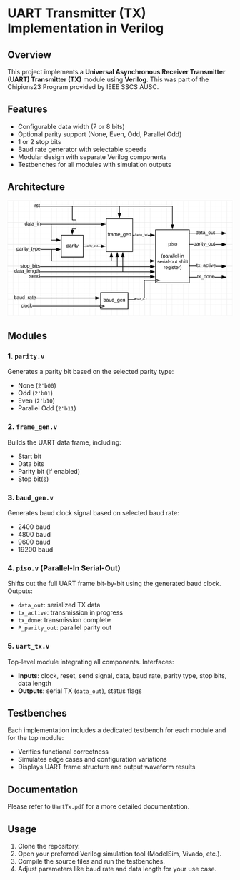 # UART Transmitter (TX) Implementation in Verilog

## Overview

This project implements a **Universal Asynchronous Receiver Transmitter (UART) Transmitter (TX)** module using **Verilog**. This was part of the Chipions23 Program provided by IEEE SSCS AUSC.

## Features

- Configurable data width (7 or 8 bits)
- Optional parity support (None, Even, Odd, Parallel Odd)
- 1 or 2 stop bits
- Baud rate generator with selectable speeds
- Modular design with separate Verilog components
- Testbenches for all modules with simulation outputs

## Architecture

![UART Tx Architecture](Architecture.png)

## Modules

### 1. `parity.v`

Generates a parity bit based on the selected parity type:
- None (`2'b00`)
- Odd (`2'b01`)
- Even (`2'b10`)
- Parallel Odd (`2'b11`)

### 2. `frame_gen.v`

Builds the UART data frame, including:
- Start bit
- Data bits
- Parity bit (if enabled)
- Stop bit(s)

### 3. `baud_gen.v`

Generates baud clock signal based on selected baud rate:
- 2400 baud
- 4800 baud
- 9600 baud
- 19200 baud

### 4. `piso.v` (Parallel-In Serial-Out)

Shifts out the full UART frame bit-by-bit using the generated baud clock. Outputs:
- `data_out`: serialized TX data
- `tx_active`: transmission in progress
- `tx_done`: transmission complete
- `P_parity_out`: parallel parity out

### 5. `uart_tx.v`

Top-level module integrating all components. Interfaces:
- **Inputs**: clock, reset, send signal, data, baud rate, parity type, stop bits, data length
- **Outputs**: serial TX (`data_out`), status flags

## Testbenches

Each implementation includes a dedicated testbench for each module and for the top module:
- Verifies functional correctness
- Simulates edge cases and configuration variations
- Displays UART frame structure and output waveform results

## Documentation
Please refer to `UartTx.pdf` for a more detailed documentation.

## Usage

1. Clone the repository.
2. Open your preferred Verilog simulation tool (ModelSim, Vivado, etc.).
3. Compile the source files and run the testbenches.
4. Adjust parameters like baud rate and data length for your use case.
